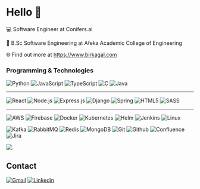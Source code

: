 # Hello 👋

💻 Software Engineer at Conifers.ai

📙 B.Sc Software Engineering at Afeka Academic College of Engineering

🌐 Find out more at https://www.birkagal.com

### Programming & Technologies

![Python](https://img.shields.io/badge/-Python-000?&style=for-the-badge&logo=python)
![JavaScript](https://img.shields.io/badge/-Javascript-000?&style=for-the-badge&logo=javascript&logoColor=%23F7DF1E)
![TypeScript](https://img.shields.io/badge/-Typescript-000?&style=for-the-badge&logo=typescript)
![C](https://img.shields.io/badge/-C/C++-000?&style=for-the-badge&logo=c%2B%2B)
![Java](https://img.shields.io/badge/-Java-000?&style=for-the-badge&logo=java&logoColor=white)

---

![React](https://img.shields.io/badge/-React-000?logo=react&style=for-the-badge)
![Node.js](https://img.shields.io/badge/-Node.js-000?logo=node.js&style=for-the-badge)
![Express.js](https://img.shields.io/badge/-Express.js-000?logo=express&style=for-the-badge)
![Django](https://img.shields.io/badge/-Django-000?logo=django&style=for-the-badge)
![Spring](https://img.shields.io/badge/-Spring-000?logo=spring&style=for-the-badge)
![HTML5](https://img.shields.io/badge/-HTML5-000?logo=html5&style=for-the-badge)
![SASS](https://img.shields.io/badge/-SASS-000?logo=sass&style=for-the-badge)

---

![AWS](https://img.shields.io/badge/-AWS-000?&logo=Amazon-AWS&logoColor=F90&style=for-the-badge)
![Firebase](https://img.shields.io/badge/-Firebase-000?&logo=firebase&logoColor=F90&style=for-the-badge)
![Docker](https://img.shields.io/badge/-Docker-000?&logo=Docker&style=for-the-badge)
![Kubernetes](https://img.shields.io/badge/-Kubernetes-000?&logo=Kubernetes&style=for-the-badge)
![Helm](https://img.shields.io/badge/-Helm-000?&logo=helm&style=for-the-badge)
![Jenkins](https://img.shields.io/badge/-Jenkins-000?&logo=jenkins&style=for-the-badge)
![Linux](https://img.shields.io/badge/-Linux-000?&logo=Linux&style=for-the-badge)


![Kafka](https://img.shields.io/badge/-Kafka-000?&logo=apache-kafka&style=for-the-badge)
![RabbitMQ](https://img.shields.io/badge/-RabbitMQ-000?&logo=rabbitmq&style=for-the-badge)
![Redis](https://img.shields.io/badge/-Redis-000?&logo=Redis&style=for-the-badge)
![MongoDB](https://img.shields.io/badge/-MongoDB-000?&logo=mongodb&style=for-the-badge)
![Git](https://img.shields.io/badge/-Git-000?&logo=git&style=for-the-badge)
![Github](https://img.shields.io/badge/-Github-000?&logo=github&style=for-the-badge)
![Confluence](https://img.shields.io/badge/-Confluence-000?&logo=confluence&style=for-the-badge)
![Jira](https://img.shields.io/badge/-Jira-000?&logo=jira&style=for-the-badge)

<img src="https://github-readme-stats.vercel.app/api/top-langs/?username=Birkagal&theme=dark&layout=compact"/>

## Contact

[![Gmail](https://img.shields.io/badge/Gmail-D14836?style=for-the-badge&logo=gmail&logoColor=white)][gmail] [![Linkedin](https://img.shields.io/badge/linkedin-0077B5?&style=for-the-badge&logo=linkedin&logoColor=white)][linkedin] 


[gmail]: mailto:birkagal@gmail.com
[linkedin]: https://www.linkedin.com/in/birkagal

